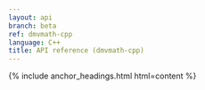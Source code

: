 ```yaml
---
layout: api
branch: beta
ref: dmvmath-cpp
language: C++
title: API reference (dmvmath-cpp)
---
```

{% include anchor_headings.html html=content %}